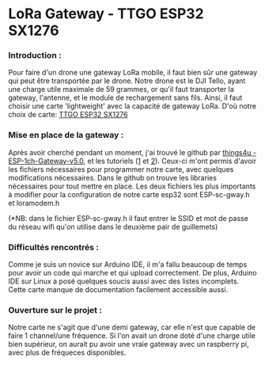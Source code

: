 # LoRa Gateway - TTGO ESP32 SX1276 

### Introduction : 

Pour faire d'un drone une gateway LoRa mobile, il faut bien sûr une gateway qui peut être transportée par le drone. Notre drone est le DJI Tello, ayant une charge utile maximale de 59 grammes, or qu'il faut transporter la gateway, l'antenne, et le module de rechargement sans fils. Ainsi, il faut choisir une carte 'lightweight' avec la capacité de gateway LoRa. D'où notre choix de carte: [TTGO ESP32 SX1276](https://www.ebay.com/itm/152827874001?ul_noapp=true)

### Mise en place de la gateway :

Après avoir cherché pendant un moment, j'ai trouvé le github par [things4u - ESP-1ch-Gateway-v5.0](https://github.com/things4u/ESP-1ch-Gateway-v5.0), et les tutoriels ([1](https://learn.sparkfun.com/tutorials/esp32-lora-1-ch-gateway-lorawan-and-the-things-network/all) et [2](https://www.hackster.io/Arn/single-channel-ttn-lora-gateway-and-nodes-with-esp32-sx1276-709612)). Ceux-ci m'ont permis d'avoir les fichiers nécessaires pour programmer notre carte, avec quelques modifications nécessaires. Dans le github on trouve les libraries nécessaires pour tout mettre en place. Les deux fichiers les plus importants à modifier pour la configuration de notre carte esp32 sont ESP-sc-gway.h et loramodem.h

(*NB: dans le fichier ESP-sc-gway.h il faut entrer le SSID et mot de passe du réseau wifi qu'on utilise dans le deuxième pair de guillemets)


### Difficultés rencontrés :

Comme je suis un novice sur Arduino IDE, il m'a fallu beaucoup de temps pour avoir un code qui marche et qui upload correctement. De plus, Arduino IDE sur Linux a posé quelques soucis aussi avec des listes incomplets. Cette carte manque de documentation facilement accessible aussi.

### Ouverture sur le projet :

Notre carte ne s'agit que d'une demi gateway, car elle n'est que capable de faire 1 channel/une fréquence. Si l'on avait un drone doté d'une charge utile bien supérieur, on aurait pu avoir une vraie gateway avec un raspberry pi, avec plus de fréqueces disponibles.
